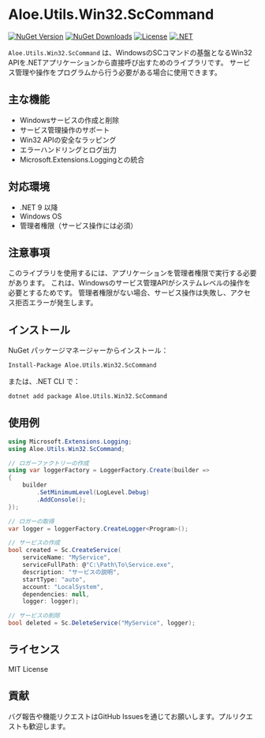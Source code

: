 # Aloe.Utils.Win32.ScCommand

[![NuGet Version](https://img.shields.io/nuget/v/Aloe.Utils.Win32.ScCommand.svg)](https://www.nuget.org/packages/Aloe.Utils.Win32.ScCommand)
[![NuGet Downloads](https://img.shields.io/nuget/dt/Aloe.Utils.Win32.ScCommand.svg)](https://www.nuget.org/packages/Aloe.Utils.Win32.ScCommand)
[![License](https://img.shields.io/github/license/ted-sharp/aloe-utils-win32-sccommand.svg)](LICENSE)
[![.NET](https://img.shields.io/badge/.NET-9.0-blue.svg)](https://dotnet.microsoft.com/download/dotnet/9.0)

`Aloe.Utils.Win32.ScCommand` は、WindowsのSCコマンドの基盤となるWin32 APIを.NETアプリケーションから直接呼び出すためのライブラリです。
サービス管理や操作をプログラムから行う必要がある場合に使用できます。

## 主な機能

* Windowsサービスの作成と削除
* サービス管理操作のサポート
* Win32 APIの安全なラッピング
* エラーハンドリングとログ出力
* Microsoft.Extensions.Loggingとの統合

## 対応環境

* .NET 9 以降
* Windows OS
* 管理者権限（サービス操作には必須）

## 注意事項

このライブラリを使用するには、アプリケーションを管理者権限で実行する必要があります。
これは、Windowsのサービス管理APIがシステムレベルの操作を必要とするためです。
管理者権限がない場合、サービス操作は失敗し、アクセス拒否エラーが発生します。

## インストール

NuGet パッケージマネージャーからインストール：

```cmd
Install-Package Aloe.Utils.Win32.ScCommand
```

または、.NET CLI で：

```cmd
dotnet add package Aloe.Utils.Win32.ScCommand
```

## 使用例

```csharp
using Microsoft.Extensions.Logging;
using Aloe.Utils.Win32.ScCommand;

// ロガーファクトリーの作成
using var loggerFactory = LoggerFactory.Create(builder =>
{
    builder
        .SetMinimumLevel(LogLevel.Debug)
        .AddConsole();
});

// ロガーの取得
var logger = loggerFactory.CreateLogger<Program>();

// サービスの作成
bool created = Sc.CreateService(
    serviceName: "MyService",
    serviceFullPath: @"C:\Path\To\Service.exe",
    description: "サービスの説明",
    startType: "auto",
    account: "LocalSystem",
    dependencies: null,
    logger: logger);

// サービスの削除
bool deleted = Sc.DeleteService("MyService", logger);
```

## ライセンス

MIT License

## 貢献

バグ報告や機能リクエストはGitHub Issuesを通じてお願いします。プルリクエストも歓迎します。 